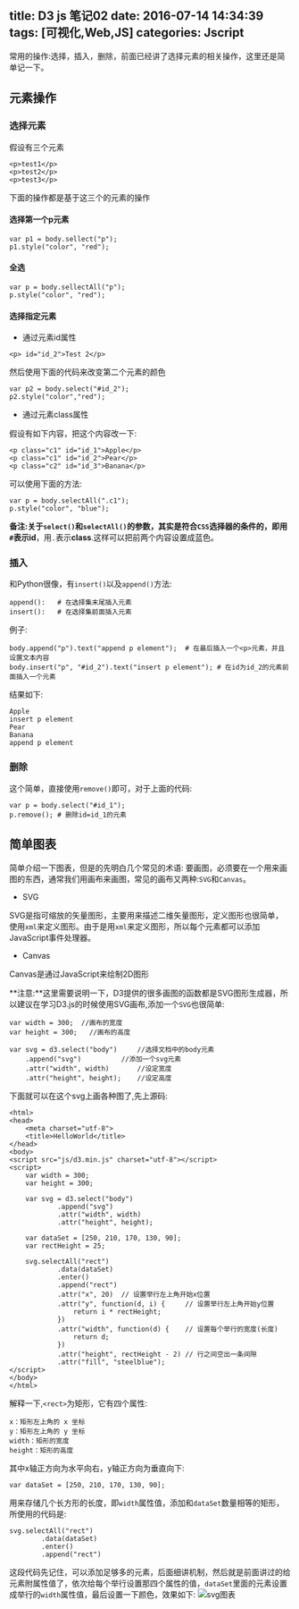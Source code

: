 title: D3 js 笔记02
date: 2016-07-14 14:34:39
tags: [可视化,Web,JS]
categories: Jscript
---
常用的操作:选择，插入，删除，前面已经讲了选择元素的相关操作，这里还是简单记一下。

## 元素操作
### 选择元素
假设有三个元素
```
<p>test1</p>
<p>test2</p>
<p>test3</p>
```
下面的操作都是基于这三个的元素的操作

#### 选择第一个p元素

```
var p1 = body.sellect("p");
p1.style("color", "red");
```

#### 全选

```
var p = body.sellectAll("p");
p.style("color", "red");
```

#### 选择指定元素
* 通过元素id属性

```
<p> id="id_2">Test 2</p>
```
然后使用下面的代码来改变第二个元素的颜色
```
var p2 = body.select("#id_2");
p2.style("color","red");
```

* 通过元素class属性

假设有如下内容，把这个内容改一下:
```
<p class="c1" id="id_1">Apple</p>
<p class="c1" id="id_2">Pear</p>
<p class="c2" id="id_3">Banana</p>
```
可以使用下面的方法:
```
var p = body.selectAll(".c1");
p.style("color", "blue");
```
**备注:**关于`select()`和`selectAll()`的参数，其实是符合`CSS`选择器的条件的，即用`#`表示**id**，用`.`表示**class**.这样可以把前两个内容设置成蓝色。

### 插入
和Python很像，有`insert()`以及`append()`方法:
```
append():	# 在选择集末尾插入元素
insert():	# 在选择集前面插入元素
```
例子:
```
body.append("p").text("append p element");	# 在最后插入一个<p>元素，并且设置文本内容
body.insert("p", "#id_2").text("insert p element");	# 在id为id_2的元素前面插入一个元素
```
结果如下:
```
Apple
insert p element
Pear
Banana
append p element
```

### 删除
这个简单，直接使用`remove()`即可，对于上面的代码:
```
var p = body.select("#id_1");
p.remove();	# 删除id=id_1的元素
```

## 简单图表
简单介绍一下图表，但是的先明白几个常见的术语:
要画图，必须要在一个用来画图的东西，通常我们用画布来画图，常见的画布又两种:`SVG`和`Canvas`。

* SVG

SVG是指可缩放的矢量图形，主要用来描述二维矢量图形，定义图形也很简单，使用`xml`来定义图形。由于是用`xml`来定义图形，所以每个元素都可以添加JavaScript事件处理器。

* Canvas

Canvas是通过JavaScript来绘制2D图形

**注意:**这里需要说明一下，D3提供的很多画图的函数都是SVG图形生成器，所以建议在学习D3.js的时候使用SVG画布,添加一个`SVG`也很简单:
```
var width = 300;  //画布的宽度
var height = 300;   //画布的高度
 
var svg = d3.select("body")     //选择文档中的body元素
    .append("svg")          //添加一个svg元素
    .attr("width", width)       //设定宽度
    .attr("height", height);    //设定高度
```
下面就可以在这个svg上画各种图了,先上源码:
```
<html>
<head>
    <meta charset="utf-8">
    <title>HelloWorld</title>
</head>
<body>
<script src="js/d3.min.js" charset="utf-8"></script>
<script>
    var width = 300;
    var height = 300;

    var svg = d3.select("body")
            .append("svg")
            .attr("width", width)
            .attr("height", height);

    var dataSet = [250, 210, 170, 130, 90];
    var rectHeight = 25;

    svg.selectAll("rect")
            .data(dataSet)
            .enter()
            .append("rect")
            .attr("x", 20)  // 设置举行左上角开始x位置
            .attr("y", function(d, i) {     // 设置举行左上角开始y位置
                return i * rectHeight;
            })
            .attr("width", function(d) {    // 设置每个举行的宽度(长度)
                return d;
            })
            .attr("height", rectHeight - 2) // 行之间空出一条间隙
            .attr("fill", "steelblue");
</script>
</body>
</html>
```
解释一下,`<rect>`为矩形，它有四个属性:
```
x：矩形左上角的 x 坐标
y：矩形左上角的 y 坐标
width：矩形的宽度
height：矩形的高度
```
其中x轴正方向为水平向右，y轴正方向为垂直向下:
```
var dataSet = [250, 210, 170, 130, 90];
```
用来存储几个长方形的长度，即`width`属性值，添加和`dataSet`数量相等的矩形，所使用的代码是:
```
svg.selectAll("rect")
        .data(dataSet)
        .enter()
        .append("rect")
```
这段代码先记住，可以添加足够多的元素，后面细讲机制，然后就是前面讲过的给元素附属性值了，依次给每个举行设置那四个属性的值，`dataSet`里面的元素设置成举行的`width`属性值，最后设置一下颜色，效果如下:
![svg图表](http://7xn9y9.com1.z0.glb.clouddn.com/D3%20js%20%E7%AC%94%E8%AE%B002%20001.jpg)
